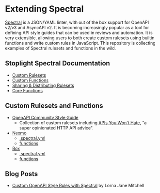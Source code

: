 # Extending Spectral

[Spectral](https://github.com/stoplightio/spectral) is a JSON/YAML linter, with
out of the box support for OpenAPI v2/v3 and AsyncAPI v2. It is becoming
increasingly popular as a tool for defining API style guides that can be used in
reviews and automation. It is very extensible, allowing users to both create
custom rulesets using builtin functions and write custom rules in JavaScript.
This repository is collecting examples of Spectral rulesets and functions in the
wild.

## Stoplight Spectral Documentation

* [Custom Rulesets](https://meta.stoplight.io/docs/spectral/docs/guides/4-custom-rulesets.md)
* [Custom Functions](https://meta.stoplight.io/docs/spectral/docs/guides/5-custom-functions.md)
* [Sharing & Distributing Rulesets](https://meta.stoplight.io/docs/spectral/docs/guides/7-sharing-rulesets.md)
* [Core Functions](https://meta.stoplight.io/docs/spectral/docs/reference/functions.md)

## Custom Rulesets and Functions

* [OpenAPI Community Style Guide](https://github.com/openapi-contrib/style-guides)
  - Collection of custom rulesets including [APIs You Won't Hate](https://github.com/openapi-contrib/style-guides), "a super opinionated HTTP API advice".
* [Nexmo](https://github.com/Nexmo/api-specification)
  - [.spectral.yml](https://github.com/Nexmo/api-specification/blob/master/.spectral.yml)
  - [functions](https://github.com/Nexmo/api-specification/tree/master/functions)
* [Box](https://github.com/box/box-openapi)
  - [.spectral.yml](https://github.com/box/box-openapi/blob/main/.spectral.yml)
  - [functions](https://github.com/box/box-openapi/tree/main/src/spectral)

## Blog Posts

* [Custom OpenAPI Style Rules with Spectral](https://lornajane.net/posts/2020/custom-openapi-style-rules-with-spectral) by Lorna Jane Mitchell
